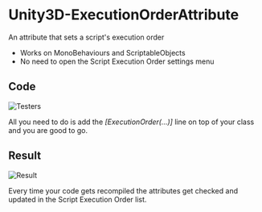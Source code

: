 # Unity3D-ExecutionOrderAttribute
An attribute that sets a script's execution order

* Works on MonoBehaviours and ScriptableObjects
* No need to open the Script Execution Order settings menu

Code
------------------------------------------
![Testers](http://puu.sh/lRAca/dfebebda87.png)

All you need to do is add the *[ExecutionOrder(...)]* line on top of your class and you are good to go.

Result
------------------------------------------
![Result](http://puu.sh/lRA97/3ac2006656.png)

Every time your code gets recompiled the attributes get checked and updated in the Script Execution Order list.
